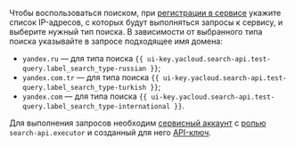 Чтобы воспользоваться поиском, при [регистрации в сервисе](../../search-api/operations/workaround.md) укажите список IP-адресов, с которых будут выполняться запросы к сервису, и выберите нужный тип поиска. В зависимости от выбранного типа поиска указывайте в запросе подходящее имя домена:
* `yandex.ru` — для типа поиска `{{ ui-key.yacloud.search-api.test-query.label_search_type-russian }}`;
* `yandex.com.tr` — для типа поиска `{{ ui-key.yacloud.search-api.test-query.label_search_type-turkish }}`;
* `yandex.com` — для типа поиска `{{ ui-key.yacloud.search-api.test-query.label_search_type-international }}`.

Для выполнения запросов необходим [сервисный аккаунт](../../iam/concepts/users/service-accounts.md) с [ролью](../../search-api/security/index.md#search-api-executor) `search-api.executor` и созданный для него [API-ключ](../../iam/concepts/authorization/api-key.md).